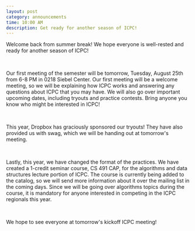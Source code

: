 ```yaml
---
layout: post
category: announcements
time: 10:00 AM
description: Get ready for another season of ICPC!
---
```


Welcome back from summer break! We hope everyone is well-rested and ready for 
another season of ICPC!

<br>

Our first meeting of the semester will be tomorrow, Tuesday, August 25th from 
6-8 PM in 0218 Siebel Center. Our first meeting will be a welcome meeting, 
so we will be explaining how ICPC works and answering any questions about ICPC 
that you may have. We will also go over important upcoming dates, including 
tryouts and practice contests. Bring anyone you know who might be interested 
in ICPC!

<br>

This year, Dropbox has graciously sponsored our tryouts! They have also 
provided us with swag, which we will be handing out at tomorrow's meeting. 


<br>

Lastly, this year, we have changed the format of the practices. We have 
created a 1-credit seminar course, CS 491 CAP, for the algorithms and data 
structures lecture portion of ICPC. The course is currently being added to 
the catalog, so we will send more information about it over the mailing list 
in the coming days. Since we will be going over algorithms topics during the 
course, it is mandatory for anyone interested in competing in the ICPC regionals 
this year.


<br>

We hope to see everyone at tomorrow's kickoff ICPC meeting!
